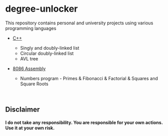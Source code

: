 # degree-unlocker

This repository contains personal and university projects using various programming languages  

- [C++](https://github.com/darkquesh/degree-unlocker/tree/main/c%2B%2B)
  - Singly and doubly-linked list
  - Circular doubly-linked list
  - AVL tree
  
- [8086 Assembly](https://github.com/darkquesh/degree-unlocker/tree/main/8086-assembly)
  - Numbers program - Primes & Fibonacci & Factorial & Squares and Square Roots


<br/>  

## Disclaimer
#### I do not take any responsibility. You are responsible for your own actions. Use it at your own risk.</br></h3>
